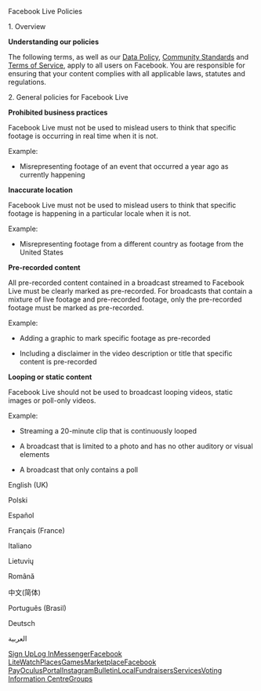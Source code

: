 Facebook Live Policies

1\. Overview

**Understanding our policies**

The following terms, as well as our [Data Policy](https://www.facebook.com/about/privacy/), [Community Standards](https://www.facebook.com/communitystandards/) and [Terms of Service](https://www.facebook.com/legal/terms), apply to all users on Facebook. You are responsible for ensuring that your content complies with all applicable laws, statutes and regulations.

2\. General policies for Facebook Live

**Prohibited business practices**

Facebook Live must not be used to mislead users to think that specific footage is occurring in real time when it is not.

Example:

*   Misrepresenting footage of an event that occurred a year ago as currently happening

**Inaccurate location**

Facebook Live must not be used to mislead users to think that specific footage is happening in a particular locale when it is not.

Example:

*   Misrepresenting footage from a different country as footage from the United States

**Pre-recorded content**

All pre-recorded content contained in a broadcast streamed to Facebook Live must be clearly marked as pre-recorded. For broadcasts that contain a mixture of live footage and pre-recorded footage, only the pre-recorded footage must be marked as pre-recorded.

Example:

*   Adding a graphic to mark specific footage as pre-recorded

*   Including a disclaimer in the video description or title that specific content is pre-recorded

**Looping or static content**

Facebook Live should not be used to broadcast looping videos, static images or poll-only videos.

Example:

*   Streaming a 20-minute clip that is continuously looped

*   A broadcast that is limited to a photo and has no other auditory or visual elements

*   A broadcast that only contains a poll

English (UK)

Polski

Español

Français (France)

Italiano

Lietuvių

Română

中文(简体)

Português (Brasil)

Deutsch

العربية

[Sign Up](https://www.facebook.com/reg/)[Log In](https://www.facebook.com/login/)[Messenger](https://l.facebook.com/l.php?u=https%3A%2F%2Fmessenger.com%2F&h=AT2egOkRs8g2kZyUIuH5IEemuwNPmUdf8cOl4PpAW4yd8SMQFA4UNE_t0LydhbHsJkikBkvGhldjbSWya6yg1fDne0MCNcvZ_fCkxSWIqyIe0hZwxrgnHNtVL26ICE4ywzsvogfpZ-ZRtcV9Q8tBUDk5Q1Y7w18cfl2RhA)[Facebook Lite](https://www.facebook.com/lite/)[Watch](https://en-gb.facebook.com/watch/)[Places](https://www.facebook.com/places/)[Games](https://www.facebook.com/games/)[Marketplace](https://www.facebook.com/marketplace/)[Facebook Pay](https://pay.facebook.com/)[Oculus](https://l.facebook.com/l.php?u=https%3A%2F%2Fwww.oculus.com%2F&h=AT2egOkRs8g2kZyUIuH5IEemuwNPmUdf8cOl4PpAW4yd8SMQFA4UNE_t0LydhbHsJkikBkvGhldjbSWya6yg1fDne0MCNcvZ_fCkxSWIqyIe0hZwxrgnHNtVL26ICE4ywzsvogfpZ-ZRtcV9Q8tBUDk5Q1Y7w18cfl2RhA)[Portal](https://portal.facebook.com/)[Instagram](https://l.facebook.com/l.php?u=https%3A%2F%2Fwww.instagram.com%2F&h=AT2egOkRs8g2kZyUIuH5IEemuwNPmUdf8cOl4PpAW4yd8SMQFA4UNE_t0LydhbHsJkikBkvGhldjbSWya6yg1fDne0MCNcvZ_fCkxSWIqyIe0hZwxrgnHNtVL26ICE4ywzsvogfpZ-ZRtcV9Q8tBUDk5Q1Y7w18cfl2RhA)[Bulletin](https://www.bulletin.com/)[Local](https://www.facebook.com/local/lists/245019872666104/)[Fundraisers](https://www.facebook.com/fundraisers/)[Services](https://www.facebook.com/biz/directory/)[Voting Information Centre](https://www.facebook.com/votinginformationcenter/?entry_point=c2l0ZQ%3D%3D)[Groups](https://www.facebook.com/groups/explore/)